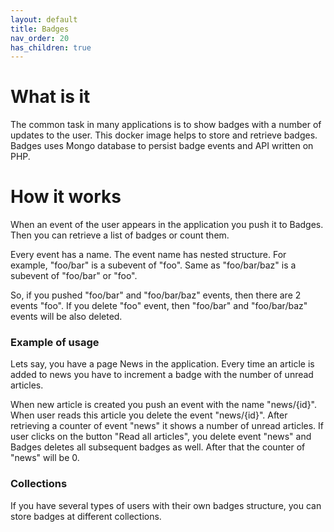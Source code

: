 ```yaml
---
layout: default
title: Badges
nav_order: 20
has_children: true
---
```


What is it
==========

The common task in many applications is to show badges with a number of updates to the user.
This docker image helps to store and retrieve badges.
Badges uses Mongo database to persist badge events and API written on PHP.

How it works
============

When an event of the user appears in the application you push it to Badges.
Then you can retrieve a list of badges or count them.

Every event has a name. The event name has nested structure.
For example, "foo/bar" is a subevent of "foo".
Same as "foo/bar/baz" is a subevent of "foo/bar" or "foo".

So, if you pushed "foo/bar" and "foo/bar/baz" events, then there are 2 events "foo".
If you delete "foo" event, then "foo/bar" and "foo/bar/baz" events will be also deleted.

### Example of usage

Lets say, you have a page News in the application.
Every time an article is added to news you have to increment a badge with the number of unread articles.

When new article is created you push an event with the name "news/{id}".
When user reads this article you delete the event "news/{id}".
After retrieving a counter of event "news" it shows a number of unread articles.
If user clicks on the button "Read all articles", you delete event "news" and Badges deletes all subsequent badges as well.
After that the counter of "news" will be 0.

### Collections

If you have several types of users with their own badges structure, you can store badges at different collections.
